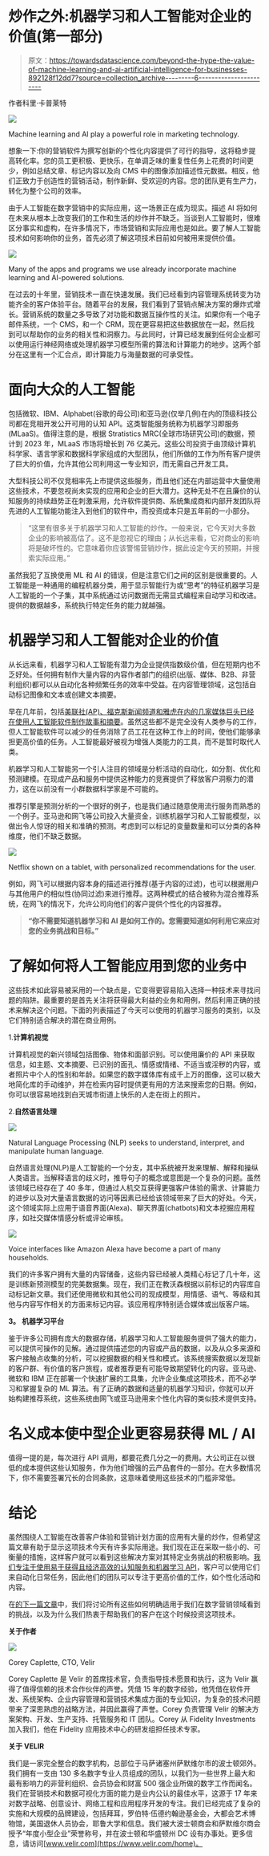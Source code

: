 # 炒作之外:机器学习和人工智能对企业的价值(第一部分)

> 原文：<https://towardsdatascience.com/beyond-the-hype-the-value-of-machine-learning-and-ai-artificial-intelligence-for-businesses-892128f12dd7?source=collection_archive---------6----------------------->

作者科里·卡普莱特

![](img/89faa03ead24bab020d3e7395f616b19.png)

Machine learning and AI play a powerful role in marketing technology.

想象一下:你的营销软件为撰写创新的个性化内容提供了可行的指导，这将稳步提高转化率。您的员工更积极、更快乐，在单调乏味的重复性任务上花费的时间更少，例如总结文章、标记内容以及向 CMS 中的图像添加描述性元数据。相反，他们正致力于创造性的营销活动，制作新鲜、受欢迎的内容。您的团队更有生产力，转化为整个公司的效率。

由于人工智能在数字营销中的实际应用，这一场景正在成为现实。描述 AI 将如何在未来从根本上改变我们的工作和生活的炒作并不缺乏。当谈到人工智能时，很难区分事实和虚构，在许多情况下，市场营销和实际应用也是如此。要了解人工智能技术如何影响你的业务，首先必须了解这项技术目前如何被用来提供价值。

![](img/8293b62f1436e3228eebb10a5c95abff.png)

Many of the apps and programs we use already incorporate machine learning and AI-powered solutions.

在过去的十年里，营销技术一直在快速发展。我们已经看到内容管理系统转变为功能齐全的客户体验平台。随着平台的发展，我们看到了营销点解决方案的爆炸式增长。营销系统的数量之多导致了对功能和数据互操作性的关注。如果你有一个电子邮件系统，一个 CMS，和一个 CRM，现在更容易把这些数据放在一起，然后找到可以帮助你的业务的相关性和洞察力。与此同时，计算已经发展到任何企业都可以使用运行神经网络或处理机器学习模型所需的算法和计算能力的地步。这两个部分在这里有一个汇合点，即计算能力与海量数据的可承受性。

# 面向大众的人工智能

包括微软、IBM、Alphabet(谷歌的母公司)和亚马逊(仅举几例)在内的顶级科技公司都在竞相开发公开可用的认知 API。这类智能服务统称为机器学习即服务(MLaaS)。值得注意的是，根据 Stratistics MRC(全球市场研究公司)的数据，预计到 2023 年，MLaaS 市场将增长到 76 亿美元。这些公司投资于由顶级计算机科学家、语言学家和数据科学家组成的大型团队，他们所做的工作为所有客户提供了巨大的价值，允许其他公司利用这一专业知识，而无需自己开发工具。

大型科技公司不仅竞相率先上市提供这些服务，而且他们还在内部运营中大量使用这些技术，不要忽视尚未实现的应用和企业的巨大潜力。这种无处不在且廉价的认知服务的持续趋势正在刺激采用，允许软件提供商、系统集成商和内部开发团队将先进的人工智能功能注入到他们的软件中，而投资成本只是五年前的一小部分。

> “这里有很多关于机器学习和人工智能的炒作。一般来说，它今天对大多数企业的影响被高估了。这不是忽视它的理由；从长远来看，它对商业的影响将是破坏性的。它意味着你应该警惕营销炒作，据此设定今天的预期，并搜索实际应用。”

虽然我犯了互换使用 ML 和 AI 的错误，但是注意它们之间的区别是很重要的。人工智能是一种通用的编程机器分类，用于显示智能行为或“思考”的特征机器学习是人工智能的一个子集，其中系统通过访问数据而无需显式编程来自动学习和改进。提供的数据越多，系统执行特定任务的能力就越强。

# 机器学习和人工智能对企业的价值

从长远来看，机器学习和人工智能有潜力为企业提供指数级价值，但在短期内也不乏好处。任何拥有制作大量内容的内容作者部门的组织(出版、媒体、B2B、非营利组织)都可以从自动化各种频繁任务的效率中受益。在内容管理领域，这包括自动标记图像和文本或创建文本摘要。

早在几年前，包括[美联社(AP)、福克斯新闻频道和雅虎在内的几家媒体巨头已经在使用人工智能软件制作故事和摘要](https://www.wired.com/2015/10/this-news-writing-bot-is-now-free-for-everyone/)。虽然这些都不是完全没有人类参与的工作，但人工智能软件可以减少的任务消除了员工花在这种工作上的时间，使他们能够承担更高价值的任务。人工智能最好被视为增强人类能力的工具，而不是暂时取代人类。

机器学习和人工智能另一个引人注目的领域是分析活动的自动化，如分割、优化和预测建模。在现成产品和服务中提供这种能力的竞赛提供了释放客户洞察力的潜力，这在以前没有一小群数据科学家是不可能的。

推荐引擎是预测分析的一个很好的例子，也是我们通过随意使用流行服务而熟悉的一个例子。亚马逊和网飞等公司投入大量资金，训练机器学习和人工智能模型，以做出令人惊讶的相关和准确的预测。考虑到可以标记的变量数量和可以分类的各种维度，他们不缺乏数据。

![](img/535d0590b63a6aeabe2c71e5fc832b41.png)

Netflix shown on a tablet, with personalized recommendations for the user.

例如，网飞可以根据内容本身的描述进行推荐(基于内容的过滤)，也可以根据用户与其他用户的相似性(协同过滤)来进行推荐。这两种模式的结合被称为混合推荐系统，在网飞的情况下，允许公司向他们的客户提供个性化的内容推荐。

> **“你不需要知道机器学习和 AI 是如何工作的。您需要知道如何利用它来应对您的业务挑战和目标。”**

# 了解如何将人工智能应用到您的业务中

这些技术如此容易被采用的一个缺点是，它变得更容易陷入选择一种技术来寻找问题的陷阱。最重要的是首先关注将获得最大利益的业务和用例，然后利用正确的技术来解决这个问题。下面的列表描述了今天可以使用的机器学习服务的类别，以及它们特别适合解决的潜在商业用例。

1.**计算机视觉**

计算机视觉的新兴领域包括图像、物体和面部识别。可以使用廉价的 API 来获取信息，如主题、文本摘要、已识别的面孔、情感或情绪、不适当或淫秽的内容，或者照片中个人的性别和年龄。如果您的数字媒体库有成千上万的图像，这可以极大地简化库的手动维护，并在检索内容时提供更有用的方法来搜索您的日期。例如，你可以很容易地找到白天城市街道上快乐的人走在街上的照片。

2.**自然语言处理**

![](img/42935898c8d2a2712a896ce595918bb6.png)

Natural Language Processing (NLP) seeks to understand, interpret, and manipulate human language.

自然语言处理(NLP)是人工智能的一个分支，其中系统被开发来理解、解释和操纵人类语言。当解释语言的歧义时，推导句子的概念或意图是一个复杂的问题。虽然该领域已经存在了 40 多年，但通过人机交互获得更强客户体验的需求、计算能力的进步以及对大量语言数据的访问等因素已经给该领域带来了巨大的好处。今天，这个领域实际上应用于语音界面(Alexa)、聊天界面(chatbots)和文本挖掘应用程序，如社交媒体情感分析或评论审核。

![](img/dee6f66d767d5dd4f625d86b56568518.png)

Voice interfaces like Amazon Alexa have become a part of many households.

我们的许多客户拥有大量的内容储备，这些内容已经被人类精心标记了几十年，这是训练新预测模型的完美数据集。现在，我们正在教沃森根据以前标记的内容库自动标记新文章。我们还使用微软和其他公司的现成模型，用情感、语气、等级和其他与内容写作相关的方面来标记内容。该应用程序特别适合媒体或出版客户端。

**3。** **机器学习平台**

鉴于许多公司拥有庞大的数据存储，机器学习和人工智能服务提供了强大的能力，可以提供可操作的见解。通过提供描述您的内容或产品的数据，以及从众多来源和客户接触点收集的分析，可以挖掘数据的相关性和模式。该系统搜索数据以发现新的客户群、有价值的客户旅程，或者推荐更有可能导致期望转化的内容。亚马逊、微软和 IBM 正在部署一个快速扩展的工具集，允许企业集成这项技术，而不必学习和掌握复杂的 ML 算法。有了正确的数据和适量的机器学习知识，你就可以开始构建推荐系统，这些系统由网飞或亚马逊用来个性化内容的类似技术提供支持。

# 名义成本使中型企业更容易获得 ML / AI

值得一提的是，每次进行 API 调用，都要花费几分之一的费用。大公司正在以很低的成本提供这些认知服务，作为他们增强的云产品套件的一部分。在大多数情况下，你不需要签署冗长的合同条款，这意味着使用这些技术的门槛非常低。

# 结论

虽然围绕人工智能在改善客户体验和营销计划方面的应用有大量的炒作，但希望这篇文章有助于显示这项技术今天有许多实际用途。我们现在正在采取一些小的、可衡量的措施，这样客户就可以看到这些解决方案对其特定业务挑战的积极影响。[我们专注于使用易于获得且经济高效的认知服务和机器学习 API](https://www.youtube.com/watch?v=WAL3J7_exbg)，客户可以使用它们来自动化日常任务，因此他们的团队可以专注于更高价值的工作，如个性化活动和内容。

在[的下一篇文章](https://www.velir.com/blog/2018/05/29/cognitive-core-velir-s-solution-using-machine-learning-apis-sitecore)中，我们将讨论所有这些如何明确适用于我们在数字营销领域看到的挑战，以及为什么我们热衷于帮助我们的客户在这个时候投资这项技术。

**关于作者**

![](img/fca8b780ed657466cd125be1816f8082.png)

Corey Caplette, CTO, Velir

Corey Caplette 是 Velir 的首席技术官，负责指导技术愿景和执行，这为 Velir 赢得了值得信赖的技术合作伙伴的声誉。凭借 15 年的数字经验，他凭借在软件开发、系统架构、企业内容管理和营销技术集成方面的专业知识，为复杂的技术问题带来了深思熟虑的战略方法，并因此赢得了声誉。Corey 负责管理 Velir 的解决方案架构、开发、生产支持、托管服务和 IT 团队。Corey 从 Fidelity Investments 加入我们，他在 Fidelity 应用技术中心的研发组担任技术专家。

**关于 VELIR**

我们是一家完全整合的数字机构，总部位于马萨诸塞州萨默维尔市的波士顿郊外。我们拥有一支由 130 多名数字专业人员组成的团队，以我们为一些世界上最大和最有影响力的非营利组织、会员协会和财富 500 强企业所做的数字工作而闻名。我们在营销技术和数据可视化方面的能力是业内公认的最佳水平，这源于 17 年来对数字战略、创意设计、网络工程和应用程序开发的专注。我们已经完成了复杂的实施和大规模的品牌建设，包括拜耳，罗伯特·伍德约翰逊基金会，大都会艺术博物馆，美国退休人员协会，耶鲁大学和信息。我们被大波士顿商会和萨默维尔商会授予“年度小型企业”荣誉称号，并在波士顿和华盛顿州 DC 设有办事处。更多信息，请访问[www.velir.com](https://www.velir.com/home)。